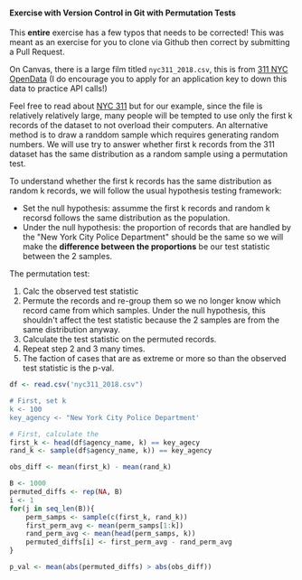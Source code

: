 #### Exercise with Version Control in Git with Permutation Tests

This **entire** exercise has a few typos that needs to be corrected!
This was meant as an exercise for you to clone via Github then correct by
submitting a Pull Request.

On Canvas, there is a large film titled `nyc311_2018.csv`, this is from
[311 NYC OpenData](https://data.cityofnewyork.us/Social-Services/311-Service-Requests-from-2010-to-Present/erm2-nwe9)
(I do encourage you to apply for an application key to down this data
to practice API calls!)

Feel free to read about [NYC 311](https://www.ny.gov/agencies/nyc-311) but
for our example, since the file is relatively relatively large, many people will be
tempted to use only the first k records of the dataset to not overload their 
computers. An alternative method is to draw a randdom sample which requires generating random numbers.
We will use try to answer whether first k records from the
311 dataset has the same distribution as a random sample using a permutation test.

To understand whether the first k records has the same distribution as random k records, we
will follow the usual hypothesis testing framework:
- Set the null hypothesis: assumme the first k records and random k recorsd follows
  the same distribution as the population.
- Under the null hypothesis: the proportion of records that are handled by the "New York City Police Department"
  should be the same so we will make the **difference between the proportions** be our test statistic between the 2 samples.

The permutation test:
1. Calc the observed test statistic
2. Permute the records and re-group them so we no longer know which record came from which samples.
   Under the null hypothesis, this shouldn't affect the test statistic because the 2 samples
   are from the same distribution anyway.
3. Calculate the test statistic on the permuted records.
4. Repeat step 2 and 3 many times.
5. The faction of cases that are as extreme or more so than the observed test statistic is the p-val.

```r
df <- read.csv('nyc311_2018.csv")

# First, set k
k <- 100
key_agency <- "New York City Police Department'

# First, calculate the 
first_k <- head(df$agency_name, k) == key_agecy
rand_k <- sample(df$agency_name, k)) == key_agency

obs_diff <- mean(first_k) - mean(rand_k)

B <- 1000
permuted_diffs <- rep(NA, B)
i <- 1
for(j in seq_len(B)){
    perm_samps <- sample(c(first_k, rand_k))
    first_perm_avg <- mean(perm_samps[1:k])
    rand_perm_avg <- mean(head(perm_samps, k))
    permuted_diffs[i] <- first_perm_avg - rand_perm_avg
}

p_val <- mean(abs(permuted_diffs) > abs(obs_diff))
```
